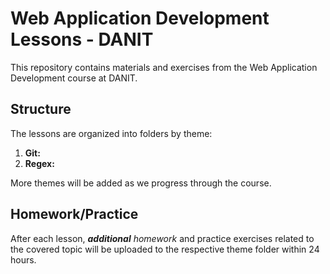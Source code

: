 # Web Application Development Lessons - DANIT

This repository contains materials and exercises from the Web Application Development course at DANIT.

## Structure

The lessons are organized into folders by theme:

1.  **Git:**
2.  **Regex:**

More themes will be added as we progress through the course.

## Homework/Practice

After each lesson, ***additional** homework* and practice exercises related to the covered topic will be uploaded to the respective theme folder within 24 hours.
